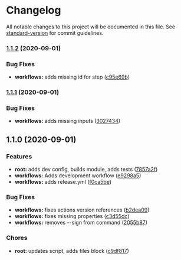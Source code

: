 # Changelog

All notable changes to this project will be documented in this file. See [standard-version](https://github.com/conventional-changelog/standard-version) for commit guidelines.

### [1.1.2](https://github.com/rockchalkwushock/gh-test/compare/v1.1.1...v1.1.2) (2020-09-01)


### Bug Fixes

* **workflows:** adds missing id for step ([c95e69b](https://github.com/rockchalkwushock/gh-test/commit/c95e69b9ea1210e90c1e4c9b4636cb6b456b2b7f))

### [1.1.1](https://github.com/rockchalkwushock/gh-test/compare/v1.1.0...v1.1.1) (2020-09-01)


### Bug Fixes

* **workflows:** adds missing inputs ([3027434](https://github.com/rockchalkwushock/gh-test/commit/30274346f8a55dd5eb379f02ed9def1d199084c2))

## 1.1.0 (2020-09-01)


### Features

* **root:** adds dev config, builds module, adds tests ([7857a2f](https://github.com/rockchalkwushock/gh-test/commit/7857a2f325b1183b13713fcec13742b319bbb2ac))
* **workflows:** Adds development workflow ([e9298a5](https://github.com/rockchalkwushock/gh-test/commit/e9298a577a8f586f163cd104dbdd0dc0f1183ee7))
* **workflows:** adds release.yml ([f0ca5be](https://github.com/rockchalkwushock/gh-test/commit/f0ca5be2887e4f98213d42e7189c3d57e75a392c))


### Bug Fixes

* **workflows:** fixes actions version references ([b2dea09](https://github.com/rockchalkwushock/gh-test/commit/b2dea09f59c7bed8c29381cdd99cd2c76de061ab))
* **workflows:** fixes missing properties ([c3d55dc](https://github.com/rockchalkwushock/gh-test/commit/c3d55dceddc8941c9f6cbeaf3a1ca6e7a36b328a))
* **workflows:** removes --sign from command ([2055b87](https://github.com/rockchalkwushock/gh-test/commit/2055b87716dd9a9b8666ca2cf462914783c65553))


### Chores

* **root:** updates script, adds files block ([c9df817](https://github.com/rockchalkwushock/gh-test/commit/c9df8172ef5acf4944282b05da3d088ee389c5cb))
